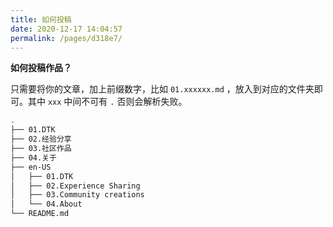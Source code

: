 ```yaml
---
title: 如何投稿
date: 2020-12-17 14:04:57
permalink: /pages/d318e7/
---
```

**如何投稿作品？**

只需要将你的文章，加上前缀数字，比如 `01.xxxxxx.md` ，放入到对应的文件夹即可。其中 `xxx` 中间不可有 `.` 否则会解析失败。

```bash
.
├── 01.DTK
├── 02.经验分享
├── 03.社区作品
├── 04.关于
├── en-US
│   ├── 01.DTK
│   ├── 02.Experience Sharing
│   ├── 03.Community creations
│   └── 04.About
└── README.md
```

